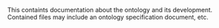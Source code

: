 This containts documentation about the ontology and its development.
Contained files may include an ontology specification document, etc.
